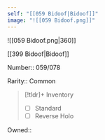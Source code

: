 ```yaml
---
self: "[[059 Bidoof|Bidoof]]"
image: "![[059 Bidoof.png]]"
---
```


![[059 Bidoof.png|360]]

[[399 Bidoof|Bidoof]]

Number:: 059/078

Rarity:: Common

> [!tldr]+ Inventory
> - [ ] Standard
> - [ ] Reverse Holo

Owned:: 

